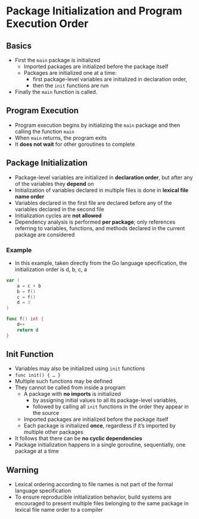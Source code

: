# Package Initialization and Program Execution Order

## Basics

* First the `main` package is initialized
  * Imported packages are initialized before the package itself
  * Packages are initialized one at a time:
    * first package-level variables are initialized in declaration order,
    * then the `init` functions are run
* Finally the `main` function is called.

## Program Execution

* Program execution begins by initializing the `main` package and then calling the function `main`
* When `main` returns, the program exits
* It **does not wait** for other goroutines to complete

## Package Initialization

* Package-level variables are initialized in **declaration order**, but after any of the variables they **depend** on
* Initialization of variables declared in multiple files is done in **lexical file name order**
* Variables declared in the first file are declared before any of the variables declared in the second file
* Initialization cycles are **not allowed**
* Dependency analysis is performed **per package**; only references referring to variables, functions, and methods declared in the current package are considered

### Example

* In this example, taken directly from the Go language specification, the initialization order is d, b, c, a

```go
var (
    a = c + b
    b = f()
    c = f()
    d = 3
)

func f() int {
    d++
    return d
}
```

## Init Function

* Variables may also be initialized using `init` functions
* `func init() { … }`
* Multiple such functions may be defined
* They cannot be called from inside a program
  * A package with **no imports** is initialized
    * by assigning initial values to all its package-level variables,
    * followed by calling all `init` functions in the order they appear in the source
  * Imported packages are initialized before the package itself
  * Each package is initialized **once**, regardless if it’s imported by multiple other packages
* It follows that there can be **no cyclic dependencies**
* Package initialization happens in a single goroutine, sequentially, one package at a time

## Warning

* Lexical ordering according to file names is not part of the formal language specification
* To ensure reproducible initialization behavior, build systems are encouraged to present multiple files belonging to the same package in lexical file name order to a compiler
